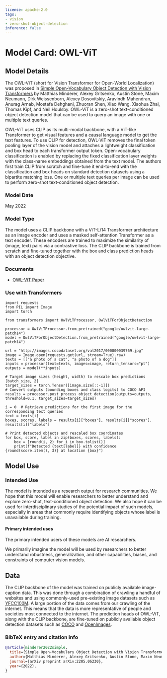 ```yaml
---
license: apache-2.0
tags:
- vision
- zero-shot-object-detection
inference: false
---
```


# Model Card: OWL-ViT

## Model Details

The OWL-ViT (short for Vision Transformer for Open-World Localization) was proposed in [Simple Open-Vocabulary Object Detection with Vision Transformers](https://arxiv.org/abs/2205.06230) by Matthias Minderer, Alexey Gritsenko, Austin Stone, Maxim Neumann, Dirk Weissenborn, Alexey Dosovitskiy, Aravindh Mahendran, Anurag Arnab, Mostafa Dehghani, Zhuoran Shen, Xiao Wang, Xiaohua Zhai, Thomas Kipf, and Neil Houlsby. OWL-ViT is a zero-shot text-conditioned object detection model that can be used to query an image with one or multiple text queries.  

OWL-ViT uses CLIP as its multi-modal backbone, with a ViT-like Transformer to get visual features and a causal language model to get the text features. To use CLIP for detection, OWL-ViT removes the final token pooling layer of the vision model and attaches a lightweight classification and box head to each transformer output token. Open-vocabulary classification is enabled by replacing the fixed classification layer weights with the class-name embeddings obtained from the text model. The authors first train CLIP from scratch and fine-tune it end-to-end with the classification and box heads on standard detection datasets using a bipartite matching loss. One or multiple text queries per image can be used to perform zero-shot text-conditioned object detection. 


### Model Date

May 2022

### Model Type

The model uses a CLIP backbone with a ViT-L/14 Transformer architecture as an image encoder and uses a masked self-attention Transformer as a text encoder. These encoders are trained to maximize the similarity of (image, text) pairs via a contrastive loss. The CLIP backbone is trained from scratch and fine-tuned together with the box and class prediction heads with an object detection objective.


### Documents

- [OWL-ViT Paper](https://arxiv.org/abs/2205.06230)


### Use with Transformers

```python3
import requests
from PIL import Image
import torch

from transformers import OwlViTProcessor, OwlViTForObjectDetection

processor = OwlViTProcessor.from_pretrained("google/owlvit-large-patch14")
model = OwlViTForObjectDetection.from_pretrained("google/owlvit-large-patch14")

url = "http://images.cocodataset.org/val2017/000000039769.jpg"
image = Image.open(requests.get(url, stream=True).raw)
texts = [["a photo of a cat", "a photo of a dog"]]
inputs = processor(text=texts, images=image, return_tensors="pt")
outputs = model(**inputs)

# Target image sizes (height, width) to rescale box predictions [batch_size, 2]
target_sizes = torch.Tensor([image.size[::-1]])
# Convert outputs (bounding boxes and class logits) to COCO API
results = processor.post_process_object_detection(outputs=outputs, threshold=0.1, target_sizes=target_sizes)

i = 0  # Retrieve predictions for the first image for the corresponding text queries
text = texts[i]
boxes, scores, labels = results[i]["boxes"], results[i]["scores"], results[i]["labels"]

# Print detected objects and rescaled box coordinates
for box, score, label in zip(boxes, scores, labels):
    box = [round(i, 2) for i in box.tolist()]
    print(f"Detected {text[label]} with confidence {round(score.item(), 3)} at location {box}")
```


## Model Use

### Intended Use

The model is intended as a research output for research communities. We hope that this model will enable researchers to better understand and explore zero-shot, text-conditioned object detection. We also hope it can be used for interdisciplinary studies of the potential impact of such models, especially in areas that commonly require identifying objects whose label is unavailable during training.

#### Primary intended uses

The primary intended users of these models are AI researchers.

We primarily imagine the model will be used by researchers to better understand robustness, generalization, and other capabilities, biases, and constraints of computer vision models.

## Data

The CLIP backbone of the model was trained on publicly available image-caption data. This was done through a combination of crawling a handful of websites and using commonly-used pre-existing image datasets such as [YFCC100M](http://projects.dfki.uni-kl.de/yfcc100m/). A large portion of the data comes from our crawling of the internet. This means that the data is more representative of people and societies most connected to the internet. The prediction heads of OWL-ViT, along with the CLIP backbone, are fine-tuned on publicly available object detection datasets such as [COCO](https://cocodataset.org/#home) and [OpenImages](https://storage.googleapis.com/openimages/web/index.html).

### BibTeX entry and citation info

```bibtex
@article{minderer2022simple,
  title={Simple Open-Vocabulary Object Detection with Vision Transformers},
  author={Matthias Minderer, Alexey Gritsenko, Austin Stone, Maxim Neumann, Dirk Weissenborn, Alexey Dosovitskiy, Aravindh Mahendran, Anurag Arnab, Mostafa Dehghani, Zhuoran Shen, Xiao Wang, Xiaohua Zhai, Thomas Kipf, Neil Houlsby},
  journal={arXiv preprint arXiv:2205.06230},
  year={2022},
}
```